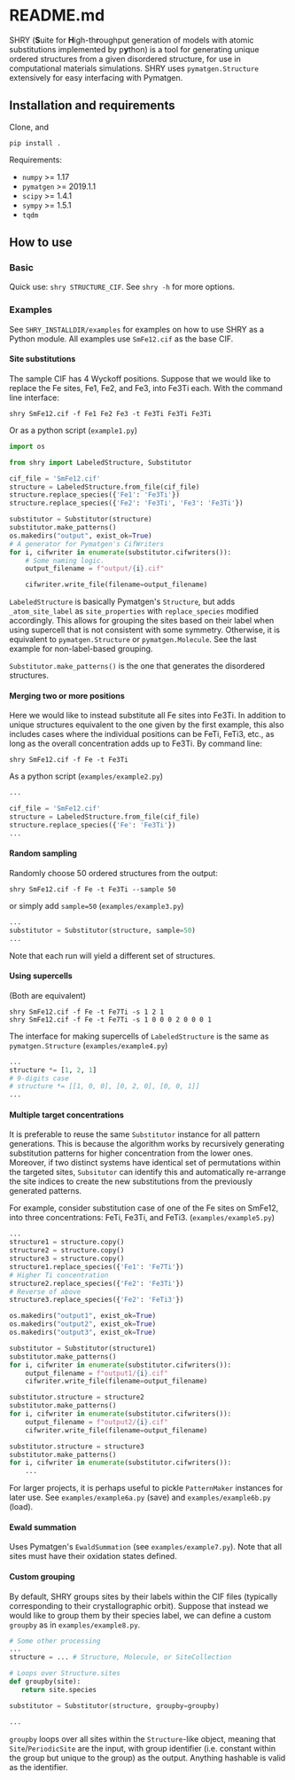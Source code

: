 # README.md

SHRY (**S**uite for **H**igh-th**r**oughput generation of models
with atomic substitutions implemented by p**y**thon)
is a tool for generating unique ordered structures
from a given disordered structure,
for use in computational materials simulations.
SHRY uses `pymatgen.Structure` extensively
for easy interfacing with Pymatgen.

## Installation and requirements

Clone, and

```console
pip install .
```

Requirements:

- `numpy` >= 1.17
- `pymatgen` >= 2019.1.1
- `scipy` >= 1.4.1
- `sympy` >= 1.5.1
- `tqdm`

## How to use

### Basic

Quick use: `shry STRUCTURE_CIF`.
See `shry -h` for more options.

### Examples

See `SHRY_INSTALLDIR/examples` for examples
on how to use SHRY as a Python module.
All examples use `SmFe12.cif` as the base CIF.

#### Site substitutions

The sample CIF has 4 Wyckoff positions.
Suppose that we would like to replace
the Fe sites, Fe1, Fe2, and Fe3, into Fe3Ti each.
With the command line interface:

```console
shry SmFe12.cif -f Fe1 Fe2 Fe3 -t Fe3Ti Fe3Ti Fe3Ti
```

Or as a python script (`example1.py`)

```python
import os

from shry import LabeledStructure, Substitutor

cif_file = 'SmFe12.cif'
structure = LabeledStructure.from_file(cif_file)
structure.replace_species({'Fe1': 'Fe3Ti'})
structure.replace_species({'Fe2': 'Fe3Ti', 'Fe3': 'Fe3Ti'})

substitutor = Substitutor(structure)
substitutor.make_patterns()
os.makedirs("output", exist_ok=True)
# A generator for Pymatgen's CifWriters
for i, cifwriter in enumerate(substitutor.cifwriters()):
    # Some naming logic.
    output_filename = f"output/{i}.cif"

    cifwriter.write_file(filename=output_filename)

```

`LabeledStructure` is basically Pymatgen's `Structure`,
but adds `_atom_site_label` as `site_properties`
with `replace_species` modified accordingly.
This allows for grouping the sites based on their label
when using supercell that is not consistent with some symmetry.
Otherwise, it is equivalent to `pymatgen.Structure` or `pymatgen.Molecule`.
See the last example for non-label-based grouping.

`Substitutor.make_patterns()` is the one that generates
the disordered structures.

#### Merging two or more positions

Here we would like to instead substitute all Fe sites into Fe3Ti.
In addition to unique structures equivalent to the one
given by the first example, this also includes cases
where the individual positions can be FeTi, FeTi3, etc.,
as long as the overall concentration adds up to Fe3Ti.
By command line:

```console
shry SmFe12.cif -f Fe -t Fe3Ti
```

As a python script (`examples/example2.py`)

```python
...

cif_file = 'SmFe12.cif'
structure = LabeledStructure.from_file(cif_file)
structure.replace_species({'Fe': 'Fe3Ti'})
...
```

#### Random sampling

Randomly choose 50 ordered structures from the output:

```console
shry SmFe12.cif -f Fe -t Fe3Ti --sample 50
```

or simply add `sample=50` (`examples/example3.py`)

```python
...
substitutor = Substitutor(structure, sample=50)
...
```

Note that each run will yield a different set of structures.

#### Using supercells

(Both are equivalent)

```console
shry SmFe12.cif -f Fe -t Fe7Ti -s 1 2 1
shry SmFe12.cif -f Fe -t Fe7Ti -s 1 0 0 0 2 0 0 0 1
```

The interface for making supercells of `LabeledStructure`
is the same as `pymatgen.Structure` (`examples/example4.py`)

```python
...
structure *= [1, 2, 1]
# 9-digits case
# structure *= [[1, 0, 0], [0, 2, 0], [0, 0, 1]]
...
```

#### Multiple target concentrations

It is preferable to reuse the same `Substitutor`
instance for all pattern generations.
This is because the algorithm works by recursively generating
substitution patterns for higher concentration from the lower ones.
Moreover, if two distinct systems have identical set of
permutations within the targeted sites, `Subsitutor`
can identify this and automatically re-arrange the site indices
to create the new substitutions from the previously generated patterns.

For example, consider substitution case of one of the Fe
sites on SmFe12, into three concentrations: FeTi, Fe3Ti, and FeTi3.
(`examples/example5.py`)

```python
...
structure1 = structure.copy()
structure2 = structure.copy()
structure3 = structure.copy()
structure1.replace_species({'Fe1': 'Fe7Ti'})
# Higher Ti concentration
structure2.replace_species({'Fe2': 'Fe3Ti'})
# Reverse of above
structure3.replace_species({'Fe2': 'FeTi3'})

os.makedirs("output1", exist_ok=True)
os.makedirs("output2", exist_ok=True)
os.makedirs("output3", exist_ok=True)

substitutor = Substitutor(structure1)
substitutor.make_patterns()
for i, cifwriter in enumerate(substitutor.cifwriters()):
    output_filename = f"output1/{i}.cif"
    cifwriter.write_file(filename=output_filename)

substitutor.structure = structure2
substitutor.make_patterns()
for i, cifwriter in enumerate(substitutor.cifwriters()):
    output_filename = f"output2/{i}.cif"
    cifwriter.write_file(filename=output_filename)

substitutor.structure = structure3
substitutor.make_patterns()
for i, cifwriter in enumerate(substitutor.cifwriters()):
    ...
```

For larger projects, it is perhaps useful to pickle
`PatternMaker` instances for later use.
See `examples/example6a.py` (save) and `examples/example6b.py` (load).

#### Ewald summation

Uses Pymatgen's `EwaldSummation` (see `examples/example7.py`).
Note that all sites must have their oxidation states defined.

#### Custom grouping

By default, SHRY groups sites by their labels within the CIF files
(typically corresponding to their crystallographic orbit).
Suppose that instead we would like to group them by their species label,
we can define a custom `groupby` as in `examples/example8.py`.

```python
# Some other processing
...
structure = ... # Structure, Molecule, or SiteCollection

# Loops over Structure.sites
def groupby(site):
   return site.species

substitutor = Substitutor(structure, groupby=groupby)

...
```

`groupby` loops over all sites within the `Structure`-like object,
meaning that `Site`/`PeriodicSite` are the input,
with group identifier (i.e. constant within the group but unique
to the group) as the output.
Anything hashable is valid as the identifier.
